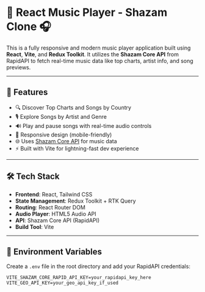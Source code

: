 # 🎵 React Music Player - Shazam Clone 🎧

This is a fully responsive and modern music player application built using **React**, **Vite**, and **Redux Toolkit**. It utilizes the **Shazam Core API** from RapidAPI to fetch real-time music data like top charts, artist info, and song previews.

---

## 🚀 Features

- 🔍 Discover Top Charts and Songs by Country
- 🎙 Explore Songs by Artist and Genre
- 🔊 Play and pause songs with real-time audio controls
- 📱 Responsive design (mobile-friendly)
- 🌐 Uses [Shazam Core API](https://rapidapi.com/) for music data
- ⚡ Built with Vite for lightning-fast dev experience

---

## 🛠️ Tech Stack

- **Frontend**: React, Tailwind CSS
- **State Management**: Redux Toolkit + RTK Query
- **Routing**: React Router DOM
- **Audio Player**: HTML5 Audio API
- **API**: Shazam Core API (RapidAPI)
- **Build Tool**: Vite

---

## 🔐 Environment Variables

Create a `.env` file in the root directory and add your RapidAPI credentials:

```env
VITE_SHAZAM_CORE_RAPID_API_KEY=your_rapidapi_key_here
VITE_GEO_API_KEY=your_geo_api_key_if_used
